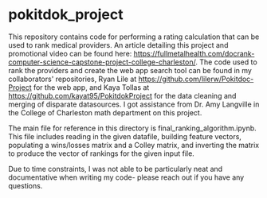 # pokitdok_project

This repository contains code for performing a rating calculation that can be used to rank medical providers. An article detailing this project and promotional video can be found here: https://fullmetalhealth.com/docrank-computer-science-capstone-project-college-charleston/. The code used to rank the providers and create the web app search tool can be found in my collaborators' repositories, Ryan Lile at https://github.com/lilerw/Pokitdoc-Project for the web app, and Kaya Tollas at https://github.com/kayat95/PokitdokProject for the data cleaning and merging of disparate datasources. I got assistance from Dr. Amy Langville in the College of Charleston math department on this project.

The main file for reference in this directory is final_ranking_algorithm.ipynb. This file includes reading in the given datafile, building feature vectors, populating a wins/losses matrix and a Colley matrix, and inverting the matrix to produce the vector of rankings for the given input file.

Due to time constraints, I was not able to be particularly neat and documentative when writing my code- please reach out if you have any questions.
